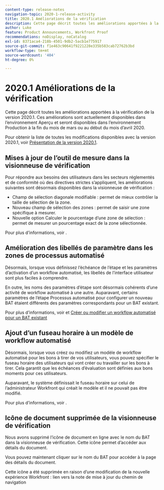 ```yaml
---
content-type: release-notes
navigation-topic: 2020-1-release-activity
title: 2020.1 Améliorations de la vérification
description: Cette page décrit toutes les améliorations apportées à la vérification de la version 2020.1. Ces améliorations sont actuellement disponibles dans l’environnement Aperçu et seront disponibles dans l’environnement Production à la fin du mois de mars ou au début du mois d’avril 2020.
author: Luke
feature: Product Announcements, Workfront Proof
recommendations: noDisplay, noCatalog
exl-id: 8371aca4-218b-4501-9db2-5acb1e775917
source-git-commit: f1e463c90641f9221228e335b583cab72762b3bd
workflow-type: tm+mt
source-wordcount: '404'
ht-degree: 0%

---
```


# 2020.1 Améliorations de la vérification

Cette page décrit toutes les améliorations apportées à la vérification de la version 2020.1. Ces améliorations sont actuellement disponibles dans l’environnement Aperçu et seront disponibles dans l’environnement Production à la fin du mois de mars ou au début du mois d’avril 2020.

Pour obtenir la liste de toutes les modifications disponibles avec la version 2020.1, voir [Présentation de la version 2020.1](../../../product-announcements/product-releases/2020.1-release-activity/2020-1-release-overview.md).

## Mises à jour de l’outil de mesure dans la visionneuse de vérification

Pour répondre aux besoins des utilisateurs dans les secteurs réglementés et de conformité où des directives strictes s’appliquent, les améliorations suivantes sont désormais disponibles dans la visionneuse de vérification :

* Champ de sélection diagonale modifiable : permet de mieux contrôler la taille de sélection de la zone.
* Nouveau champ de sélection des zones : permet de saisir une zone spécifique à mesurer.
* Nouvelle option Calculer le pourcentage d’une zone de sélection : permet de mesurer un pourcentage exact de la zone sélectionnée.

Pour plus d’informations, voir .

## Amélioration des libellés de paramètre dans les zones de processus automatisé

Désormais, lorsque vous définissez l’échéance de l’étape et les paramètres d’activation d’un workflow automatisé, les libellés de l’interface utilisateur sont plus faciles à comprendre.

En outre, les noms des paramètres d’étape sont désormais cohérents d’une activité de workflow automatisé à une autre. Auparavant, certains paramètres de l’étape Processus automatisé pour configurer un nouveau BAT étaient différents des paramètres correspondants pour un BAT existant.

Pour plus d’informations, voir et [Créer ou modifier un workflow automatisé pour un BAT existant](../../../review-and-approve-work/proofing/managing-proofs-within-workfront/create-edit-automated-workflow-existing-proof.md)

## Ajout d’un fuseau horaire à un modèle de workflow automatisé

Désormais, lorsque vous créez ou modifiez un modèle de workflow automatisé pour les bons à tirer de vos utilisateurs, vous pouvez spécifier le fuseau horaire des utilisateurs qui vont créer ou travailler sur les bons à tirer. Cela garantit que les échéances d’évaluation sont définies aux bons moments pour ces utilisateurs.

Auparavant, le système définissait le fuseau horaire sur celui de l’administrateur Workfront qui créait le modèle et il ne pouvait pas être modifié.

Pour plus d’informations, voir .

## Icône de document supprimée de la visionneuse de vérification

Nous avons supprimé l’icône de document en ligne avec le nom du BAT dans la visionneuse de vérification. Cette icône permet d’accéder aux détails du document.

Vous pouvez maintenant cliquer sur le nom du BAT pour accéder à la page des détails du document.

Cette icône a été supprimée en raison d’une modification de la nouvelle expérience Workfront : lien vers la note de mise à jour du chemin de navigation

